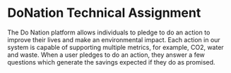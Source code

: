 
# DoNation Technical Assignment

The Do Nation platform allows individuals to pledge to do an action to improve their lives
and make an environmental impact. Each action in our system is capable of supporting
multiple metrics, for example, CO2, water and waste. When a user pledges to do an action,
they answer a few questions which generate the savings expected if they do as promised.
